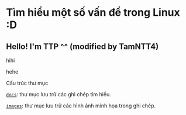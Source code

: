 # Tìm hiểu một số vấn đề trong Linux :D

## Hello! I'm TTP ^^ (modified by TamNTT4)

hihi

hehe

Cấu trúc thư mục

[`docs`](./docs/): thư mục lưu trữ các ghi chép tìm hiểu.

[`images`](./images/): thư mục lưu trữ các hình ảnh minh họa trong ghi chép.
